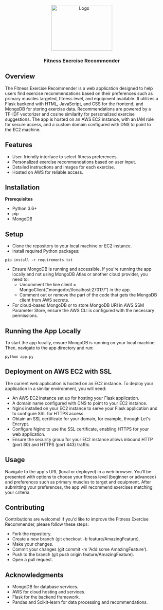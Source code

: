 
<div align="center">
  <a href="https://github.com/emanuelebev/Ai-Fitness">
    <img src="img/marketplace.png" alt="Logo" width="200" height="150">
  </a>

<h3 align="center">Fitness Exercise Recommender</h3>

  <p align="center">
    
  </p>
</div>

## Overview
The Fitness Exercise Recommender is a web application designed to help users find exercise recommendations based on their preferences such as primary muscles targeted, fitness level, and equipment available. It utilizes a Flask backend with HTML, JavaScript, and CSS for the frontend, and MongoDB for storing exercise data. Recommendations are powered by a TF-IDF vectorizer and cosine similarity for personalized exercise suggestions. The app is hosted on an AWS EC2 instance, with an IAM role for secure access, and a custom domain configured with DNS to point to the EC2 machine.

## Features
* User-friendly interface to select fitness preferences.
* Personalized exercise recommendations based on user input.
* Detailed instructions and images for each exercise.
* Hosted on AWS for reliable access.

## Installation
**Prerequisites**
* Python 3.6+
* pip
* MongoDB

## Setup
* Clone the repository to your local machine or EC2 instance.
* Install required Python packages:
```
pip install -r requirements.txt
```
* Ensure MongoDB is running and accessible. If you're running the app locally and not using MongoDB Atlas or another cloud provider, you need to:
    - Uncomment the line client = MongoClient("mongodb://localhost:27017/") in the app.
    - Comment out or remove the part of the code that gets the MongoDB client from AWS secrets.
* For cloud-based MongoDB or to store MongoDB URI in AWS SSM Parameter Store, ensure the AWS CLI is configured with the necessary permissions.

## Running the App Locally
To start the app locally, ensure MongoDB is running on your local machine. Then, navigate to the app directory and run:
```
python app.py
```

## Deployment on AWS EC2 with SSL
The current web application is hosted on an EC2 instance. To deploy your application in a similar environment, you will need:
* An AWS EC2 instance set up for hosting your Flask application.
* A domain name configured with DNS to point to your EC2 instance.
* Nginx installed on your EC2 instance to serve your Flask application and to configure SSL for HTTPS access.
* Obtain an SSL certificate for your domain, for example, through Let's Encrypt.
* Configure Nginx to use the SSL certificate, enabling HTTPS for your web application.
* Ensure the security group for your EC2 instance allows inbound HTTP (port 80) and HTTPS (port 443) traffic.

## Usage
Navigate to the app's URL (local or deployed) in a web browser. You'll be presented with options to choose your fitness level (beginner or advanced) and preferences such as primary muscles to target and equipment. After submitting your preferences, the app will recommend exercises matching your criteria.

## Contributing
Contributions are welcome! If you'd like to improve the Fitness Exercise Recommender, please follow these steps:

* Fork the repository.
* Create a new branch (git checkout -b feature/AmazingFeature).
* Make your changes.
* Commit your changes (git commit -m 'Add some AmazingFeature').
* Push to the branch (git push origin feature/AmazingFeature).
* Open a pull request.

## Acknowledgments
* MongoDB for database services.
* AWS for cloud hosting and services.
* Flask for the backend framework.
* Pandas and Scikit-learn for data processing and recommendations.

